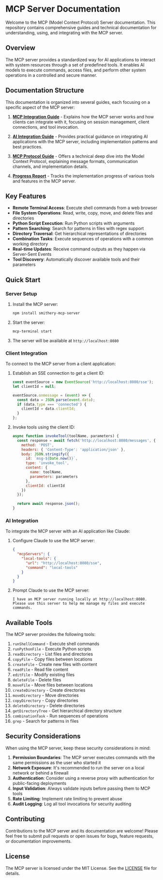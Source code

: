 # MCP Server Documentation

Welcome to the MCP (Model Context Protocol) Server documentation. This repository contains comprehensive guides and technical documentation for understanding, using, and integrating with the MCP server.

## Overview

The MCP server provides a standardized way for AI applications to interact with system resources through a set of predefined tools. It enables AI models to execute commands, access files, and perform other system operations in a controlled and secure manner.

## Documentation Structure

This documentation is organized into several guides, each focusing on a specific aspect of the MCP server:

1. [**MCP Integration Guide**](mcp-integration-guide.md) - Explains how the MCP server works and how clients can integrate with it, focusing on session management, client connections, and tool invocation.

2. [**AI Integration Guide**](ai-integration-guide.md) - Provides practical guidance on integrating AI applications with the MCP server, including implementation patterns and best practices.

3. [**MCP Protocol Guide**](mcp-protocol-guide.md) - Offers a technical deep dive into the Model Context Protocol, explaining message formats, communication channels, and implementation details.

4. [**Progress Report**](progress.md) - Tracks the implementation progress of various tools and features in the MCP server.

## Key Features

- **Remote Terminal Access**: Execute shell commands from a web browser
- **File System Operations**: Read, write, copy, move, and delete files and directories
- **Python Script Execution**: Run Python scripts with arguments
- **Pattern Searching**: Search for patterns in files with regex support
- **Directory Traversal**: Get hierarchical representations of directories
- **Combination Tasks**: Execute sequences of operations with a common working directory
- **Real-time Updates**: Receive command outputs as they happen via Server-Sent Events
- **Tool Discovery**: Automatically discover available tools and their parameters

## Quick Start

### Server Setup

1. Install the MCP server:
   ```bash
   npm install smithery-mcp-server
   ```

2. Start the server:
   ```bash
   mcp-terminal start
   ```

3. The server will be available at `http://localhost:8080`

### Client Integration

To connect to the MCP server from a client application:

1. Establish an SSE connection to get a client ID:
   ```javascript
   const eventSource = new EventSource('http://localhost:8080/sse');
   let clientId = null;
   
   eventSource.onmessage = (event) => {
     const data = JSON.parse(event.data);
     if (data.type === 'connected') {
       clientId = data.clientId;
     }
   };
   ```

2. Invoke tools using the client ID:
   ```javascript
   async function invokeTool(toolName, parameters) {
     const response = await fetch('http://localhost:8080/messages', {
       method: 'POST',
       headers: { 'Content-Type': 'application/json' },
       body: JSON.stringify({
         id: `msg-${Date.now()}`,
         type: 'invoke_tool',
         content: {
           name: toolName,
           parameters: parameters
         },
         clientId: clientId
       })
     });
     
     return await response.json();
   }
   ```

### AI Integration

To integrate the MCP server with an AI application like Claude:

1. Configure Claude to use the MCP server:
   ```json
   {
     "mcpServers": {
       "local-tools": {
         "url": "http://localhost:8080/sse",
         "command": "local-tools"
       }
     }
   }
   ```

2. Prompt Claude to use the MCP server:
   ```
   I have an MCP server running locally at http://localhost:8080. Please use this server to help me manage my files and execute commands.
   ```

## Available Tools

The MCP server provides the following tools:

1. `runShellCommand` - Execute shell commands
2. `runPythonFile` - Execute Python scripts
3. `readDirectory` - List files and directories
4. `copyFile` - Copy files between locations
5. `createFile` - Create new files with content
6. `readFile` - Read file content
7. `editFile` - Modify existing files
8. `deleteFile` - Delete files
9. `moveFile` - Move files between locations
10. `createDirectory` - Create directories
11. `moveDirectory` - Move directories
12. `copyDirectory` - Copy directories
13. `deleteDirectory` - Delete directories
14. `getDirectoryTree` - Get hierarchical directory structure
15. `combinationTask` - Run sequences of operations
16. `grep` - Search for patterns in files

## Security Considerations

When using the MCP server, keep these security considerations in mind:

1. **Permission Boundaries**: The MCP server executes commands with the same permissions as the user who started it
2. **Network Exposure**: It's recommended to run the server on a local network or behind a firewall
3. **Authentication**: Consider using a reverse proxy with authentication for public-facing deployments
4. **Input Validation**: Always validate inputs before passing them to MCP tools
5. **Rate Limiting**: Implement rate limiting to prevent abuse
6. **Audit Logging**: Log all tool invocations for security auditing

## Contributing

Contributions to the MCP server and its documentation are welcome! Please feel free to submit pull requests or open issues for bugs, feature requests, or documentation improvements.

## License

The MCP server is licensed under the MIT License. See the [LICENSE](../LICENSE) file for details.
